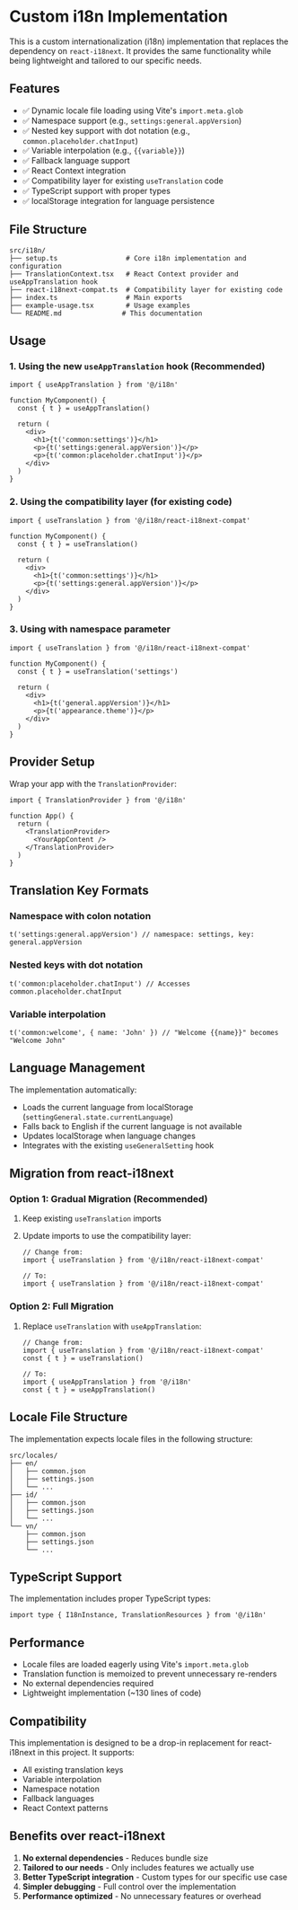 # Custom i18n Implementation

This is a custom internationalization (i18n) implementation that replaces the dependency on `react-i18next`. It provides the same functionality while being lightweight and tailored to our specific needs.

## Features

- ✅ Dynamic locale file loading using Vite's `import.meta.glob`
- ✅ Namespace support (e.g., `settings:general.appVersion`)
- ✅ Nested key support with dot notation (e.g., `common.placeholder.chatInput`)
- ✅ Variable interpolation (e.g., `{{variable}}`)
- ✅ Fallback language support
- ✅ React Context integration
- ✅ Compatibility layer for existing `useTranslation` code
- ✅ TypeScript support with proper types
- ✅ localStorage integration for language persistence

## File Structure

```
src/i18n/
├── setup.ts                 # Core i18n implementation and configuration
├── TranslationContext.tsx   # React Context provider and useAppTranslation hook
├── react-i18next-compat.ts  # Compatibility layer for existing code
├── index.ts                 # Main exports
├── example-usage.tsx        # Usage examples
└── README.md               # This documentation
```

## Usage

### 1. Using the new `useAppTranslation` hook (Recommended)

```tsx
import { useAppTranslation } from '@/i18n'

function MyComponent() {
  const { t } = useAppTranslation()

  return (
    <div>
      <h1>{t('common:settings')}</h1>
      <p>{t('settings:general.appVersion')}</p>
      <p>{t('common:placeholder.chatInput')}</p>
    </div>
  )
}
```

### 2. Using the compatibility layer (for existing code)

```tsx
import { useTranslation } from '@/i18n/react-i18next-compat'

function MyComponent() {
  const { t } = useTranslation()

  return (
    <div>
      <h1>{t('common:settings')}</h1>
      <p>{t('settings:general.appVersion')}</p>
    </div>
  )
}
```

### 3. Using with namespace parameter

```tsx
import { useTranslation } from '@/i18n/react-i18next-compat'

function MyComponent() {
  const { t } = useTranslation('settings')

  return (
    <div>
      <h1>{t('general.appVersion')}</h1>
      <p>{t('appearance.theme')}</p>
    </div>
  )
}
```

## Provider Setup

Wrap your app with the `TranslationProvider`:

```tsx
import { TranslationProvider } from '@/i18n'

function App() {
  return (
    <TranslationProvider>
      <YourAppContent />
    </TranslationProvider>
  )
}
```

## Translation Key Formats

### Namespace with colon notation

```tsx
t('settings:general.appVersion') // namespace: settings, key: general.appVersion
```

### Nested keys with dot notation

```tsx
t('common:placeholder.chatInput') // Accesses common.placeholder.chatInput
```

### Variable interpolation

```tsx
t('common:welcome', { name: 'John' }) // "Welcome {{name}}" becomes "Welcome John"
```

## Language Management

The implementation automatically:

- Loads the current language from localStorage (`settingGeneral.state.currentLanguage`)
- Falls back to English if the current language is not available
- Updates localStorage when language changes
- Integrates with the existing `useGeneralSetting` hook

## Migration from react-i18next

### Option 1: Gradual Migration (Recommended)

1. Keep existing `useTranslation` imports
2. Update imports to use the compatibility layer:

   ```tsx
   // Change from:
   import { useTranslation } from '@/i18n/react-i18next-compat'

   // To:
   import { useTranslation } from '@/i18n/react-i18next-compat'
   ```

### Option 2: Full Migration

1. Replace `useTranslation` with `useAppTranslation`:

   ```tsx
   // Change from:
   import { useTranslation } from '@/i18n/react-i18next-compat'
   const { t } = useTranslation()

   // To:
   import { useAppTranslation } from '@/i18n'
   const { t } = useAppTranslation()
   ```

## Locale File Structure

The implementation expects locale files in the following structure:

```
src/locales/
├── en/
│   ├── common.json
│   ├── settings.json
│   └── ...
├── id/
│   ├── common.json
│   ├── settings.json
│   └── ...
└── vn/
    ├── common.json
    ├── settings.json
    └── ...
```

## TypeScript Support

The implementation includes proper TypeScript types:

```tsx
import type { I18nInstance, TranslationResources } from '@/i18n'
```

## Performance

- Locale files are loaded eagerly using Vite's `import.meta.glob`
- Translation function is memoized to prevent unnecessary re-renders
- No external dependencies required
- Lightweight implementation (~130 lines of code)

## Compatibility

This implementation is designed to be a drop-in replacement for react-i18next in this project. It supports:

- All existing translation keys
- Variable interpolation
- Namespace notation
- Fallback languages
- React Context patterns

## Benefits over react-i18next

1. **No external dependencies** - Reduces bundle size
2. **Tailored to our needs** - Only includes features we actually use
3. **Better TypeScript integration** - Custom types for our specific use case
4. **Simpler debugging** - Full control over the implementation
5. **Performance optimized** - No unnecessary features or overhead
